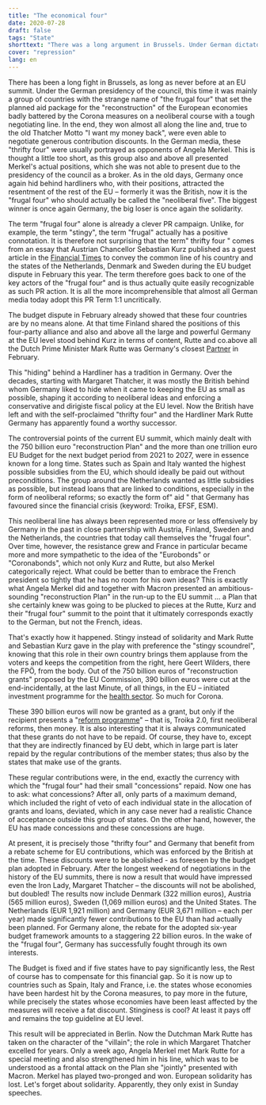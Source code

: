 ```yaml
---
title: "The economical four"
date: 2020-07-28
draft: false
tags: "State"
shorttext: "There was a long argument in Brussels. Under German dictatorship this time it was a group of the frugal four that brought repressive, battered European economies on a neoliberal course."
cover: "repression"
lang: en
---
```


There has been a long fight in Brussels, as long as never before at an EU summit. Under the German presidency of the council, this time it was mainly a group of countries with the strange name of "the frugal four" that set the planned aid package for the "reconstruction" of the European economies badly battered by the Corona measures on a neoliberal course with a tough negotiating line. In the end, they won almost all along the line and, true to the old Thatcher Motto "I want my money back", were even able to negotiate generous contribution discounts. In the German media, these "thrifty four" were usually portrayed as opponents of Angela Merkel. This is thought a little too short, as this group also and above all presented Merkel's actual positions, which she was not able to present due to the presidency of the council as a broker. As in the old days, Germany once again hid behind hardliners who, with their positions, attracted the resentment of the rest of the EU – formerly it was the British, now it is the "frugal four" who should actually be called the "neoliberal five". The biggest winner is once again Germany, the big loser is once again the solidarity.

The term "frugal four" alone is already a clever PR campaign. Unlike, for example, the term "stingy", the term "frugal" actually has a positive connotation. It is therefore not surprising that the term" thrifty four " comes from an essay that Austrian Chancellor Sebastian Kurz published as a guest article in the [Financial Times](https://www.ft.com/content/7faae690-4e65-11ea-95a0-43d18ec715f5 "The 'frugal four' advocate a responsible EU budget") to convey the common line of his country and the states of the Netherlands, Denmark and Sweden during the EU budget dispute in February this year. The term therefore goes back to one of the key actors of the "frugal four" and is thus actually quite easily recognizable as such PR action. It is all the more incomprehensible that almost all German media today adopt this PR Term 1:1 uncritically.

The budget dispute in February already showed that these four countries are by no means alone. At that time Finland shared the positions of this four-party alliance and also and above all the large and powerful Germany at the EU level stood behind Kurz in terms of content, Rutte and co.above all the Dutch Prime Minister Mark Rutte was Germany's closest [Partner](https://lostineu.eu/das-problem-heisst-rutte/ "Das Problem heißt Rutte") in February.

This "hiding" behind a Hardliner has a tradition in Germany. Over the decades, starting with Margaret Thatcher, it was mostly the British behind whom Germany liked to hide when it came to keeping the EU as small as possible, shaping it according to neoliberal ideas and enforcing a conservative and dirigiste fiscal policy at the EU level. Now the British have left and with the self-proclaimed "thrifty four" and the Hardliner Mark Rutte Germany has apparently found a worthy successor.

The controversial points of the current EU summit, which mainly dealt with the 750 billion euro "reconstruction Plan" and the more than one trillion euro EU Budget for the next budget period from 2021 to 2027, were in essence known for a long time. States such as Spain and Italy wanted the highest possible subsidies from the EU, which should ideally be paid out without preconditions. The group around the Netherlands wanted as little subsidies as possible, but instead loans that are linked to conditions, especially in the form of neoliberal reforms; so exactly the form of" aid " that Germany has favoured since the financial crisis (keyword: Troika, EFSF, ESM).

This neoliberal line has always been represented more or less offensively by Germany in the past in close partnership with Austria, Finland, Sweden and the Netherlands, the countries that today call themselves the "frugal four". Over time, however, the resistance grew and France in particular became more and more sympathetic to the idea of the "Eurobonds" or "Coronabonds", which not only Kurz and Rutte, but also Merkel categorically reject. What could be better than to embrace the French president so tightly that he has no room for his own ideas? This is exactly what Angela Merkel did and together with Macron presented an ambitious-sounding "reconstruction Plan" in the run-up to the EU summit ... a Plan that she certainly knew was going to be plucked to pieces at the Rutte, Kurz and their "frugal four" summit to the point that it ultimately corresponds exactly to the German, but not the French, ideas.

That's exactly how it happened. Stingy instead of solidarity and Mark Rutte and Sebastian Kurz gave in the play with preference the "stingy scoundrel", knowing that this role in their own country brings them applause from the voters and keeps the competition from the right, here Geert Wilders, there the FPÖ, from the body. Out of the 750 billion euros of "reconstruction grants" proposed by the EU Commission, 390 billion euros were cut at the end-incidentally, at the last Minute, of all things, in the EU – initiated investment programme for the [health sector](https://www.welt.de/politik/ausland/article211957441/EU-Gipfel-einigt-sich-in-der-Corona-Krise-auf-Milliardenhilfen.html "Wut, Gebrüll, Machtspiele – und am Ende triumphiert Merkel"). So much for Corona.

These 390 billion euros will now be granted as a grant, but only if the recipient presents a "[reform programme](https://lostineu.eu/was-die-frugal-four-durchgeboxt-haben/ "Was die 'Frugal Four' durchgeboxt haben")" – that is, Troika 2.0, first neoliberal reforms, then money. It is also interesting that it is always communicated that these grants do not have to be repaid. Of course, they have to, except that they are indirectly financed by EU debt, which in large part is later repaid by the regular contributions of the member states; thus also by the states that make use of the grants.

These regular contributions were, in the end, exactly the currency with which the "frugal four" had their small "concessions" repaid. Now one has to ask: what concessions? After all, only parts of a maximum demand, which included the right of veto of each individual state in the allocation of grants and loans, deviated, which in any case never had a realistic Chance of acceptance outside this group of states. On the other hand, however, the EU has made concessions and these concessions are huge.

At present, it is precisely those "thrifty four" and Germany that benefit from a rebate scheme for EU contributions, which was enforced by the British at the time. These discounts were to be abolished - as foreseen by the budget plan adopted in February. After the longest weekend of negotiations in the history of the EU summits, there is now a result that would have impressed even the Iron Lady, Margaret Thatcher – the discounts will not be abolished, but doubled! The results now include Denmark (322 million euros), Austria (565 million euros), Sweden (1,069 million euros) and the United States. The Netherlands (EUR 1,921 million) and Germany (EUR 3,671 million – each per year) made significantly fewer contributions to the EU than had actually been planned. For Germany alone, the rebate for the adopted six-year budget framework amounts to a staggering 22 billion euros. In the wake of the "frugal four", Germany has successfully fought through its own interests.

The Budget is fixed and if five states have to pay significantly less, the Rest of course has to compensate for this financial gap. So it is now up to countries such as Spain, Italy and France, i.e. the states whose economies have been hardest hit by the Corona measures, to pay more in the future, while precisely the states whose economies have been least affected by the measures will receive a fat discount. Stinginess is cool? At least it pays off and remains the top guideline at EU level.

This result will be appreciated in Berlin. Now the Dutchman Mark Rutte has taken on the character of the "villain"; the role in which Margaret Thatcher excelled for years. Only a week ago, Angela Merkel met Mark Rutte for a special meeting and also strengthened him in his line, which was to be understood as a frontal attack on the Plan she "jointly" presented with Macron. Merkel has played two-pronged and won. European solidarity has lost. Let's forget about solidarity. Apparently, they only exist in Sunday speeches.
